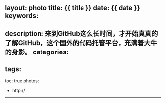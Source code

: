 layout: photo
title: {{ title }}
date: {{ date }}
keywords:
- 
description: 来到GitHub这么长时间，才开始真真的了解GitHub，这个国外的代码托管平台，充满着大牛的身影。
categories:
- 
tags:
- 
toc: true
photos:
- http://
---
